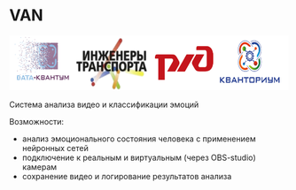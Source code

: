 # VAN

<img src="assets/header.png" width="800" height="100" />

Система анализа видео и классификации эмоций

Возможности:
- анализ эмоционального состояния человека с применением нейронных сетей
- подключение к реальным и виртуальным (через OBS-studio) камерам
- сохранение видео и логирование результатов анализа

